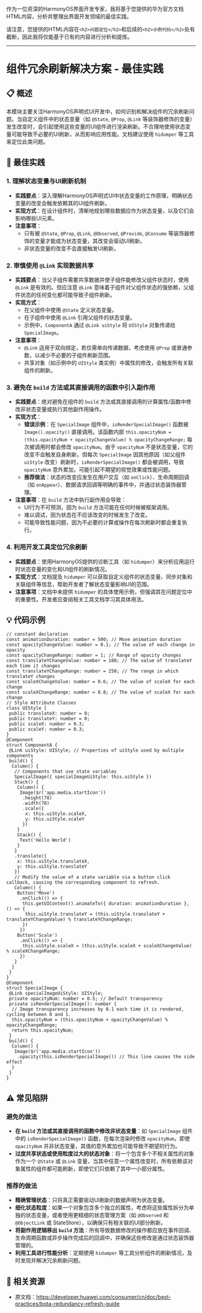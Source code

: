 作为一位资深的HarmonyOS界面开发专家，我将基于您提供的华为官方文档HTML内容，分析并整理出界面开发领域的最佳实践。

请注意，您提供的HTML内容在`<h2>问题定位</h2>`和后续的`<h2>示例代码</h2>`处有截断，因此我将仅能基于已有的内容进行分析和提炼。

---

# 组件冗余刷新解决方案 - 最佳实践

## 📋 概述
本模块主要关注HarmonyOS声明式UI开发中，如何识别和解决组件的冗余刷新问题。当自定义组件中的状态变量（如 `@State`, `@Prop`, `@Link` 等装饰器修饰的变量）发生改变时，会引起使用这些变量的UI组件进行渲染刷新。不合理地使用状态变量可能导致不必要的UI刷新，从而影响应用性能。文档建议使用 `hidumper` 等工具来定位此类问题。

## 🎯 最佳实践

### 1. 理解状态变量与UI刷新机制
- **实践要点**：深入理解HarmonyOS声明式UI中状态变量的工作原理，明确状态变量的改变会触发依赖其的UI组件刷新。
- **实现方式**：在设计组件时，清晰地规划哪些数据应作为状态变量，以及它们会影响哪些UI元素。
- **注意事项**：
    *   只有被 `@State`, `@Prop`, `@Link`, `@Observed`, `@Provide`, `@Consume` 等装饰器修饰的变量才能成为状态变量，其改变会驱动UI刷新。
    *   非状态变量的改变不会直接触发UI刷新。

### 2. 审慎使用 `@Link` 实现数据共享
- **实践要点**：当父子组件需要共享数据并使子组件能修改父组件状态时，使用 `@Link` 是有效的。但应注意 `@Link` 意味着子组件对父组件状态的强依赖，父组件状态的任何变化都可能导致子组件刷新。
- **实现方式**：
    *   在父组件中使用 `@State` 定义状态变量。
    *   在子组件中使用 `@Link` 引用父组件的状态变量。
    *   示例中，`ComponentA` 通过 `@Link uiStyle` 将 `UIStyle` 对象传递给 `SpecialImage`。
- **注意事项**：
    *   `@Link` 适用于双向绑定，若仅需单向传递数据，考虑使用 `@Prop` 或普通参数，以减少不必要的子组件刷新范围。
    *   共享对象（如示例中的 `UIStyle` 类实例）中属性的修改，会触发所有关联组件的刷新。

### 3. 避免在 `build` 方法或其直接调用的函数中引入副作用
- **实践要点**：绝对避免在组件的 `build` 方法或其直接调用的计算属性/函数中修改非状态变量或执行其他副作用操作。
- **实现方式**：
    *   **错误示例**：在 `SpecialImage` 组件中，`isRenderSpecialImage()` 函数被 `Image().opacity()` 直接调用。该函数内部 `this.opacityNum = (this.opacityNum + opacityChangeValue) % opacityChangeRange;` 每次被调用时都会修改 `opacityNum`。由于 `opacityNum` 不是状态变量，它的改变不会触发自身刷新，但每次 `SpecialImage` 因其他原因（如父组件 `uiStyle` 改变）刷新时，`isRenderSpecialImage()` 都会被调用，导致 `opacityNum` 意外累加，可能引起不期望的视觉效果或性能问题。
    *   **推荐做法**：状态的改变应发生在用户交互（如 `onClick`）、生命周期回调（如 `onAppear`）、数据请求回调等明确的事件中，并通过状态装饰器管理。
- **注意事项**：在 `build` 方法中执行副作用会导致：
    *   UI行为不可预测，因为 `build` 方法可能在任何时候被框架调用。
    *   难以调试，因为状态在不应该改变的时候发生了改变。
    *   可能导致性能问题，因为不必要的计算或操作在每次刷新时都会重复执行。

### 4. 利用开发工具定位冗余刷新
- **实践要点**：使用HarmonyOS提供的诊断工具（如 `hidumper`）来分析应用运行时状态变量的变化和UI组件的刷新情况。
- **实现方式**：文档提及 `hidumper` 可以获取自定义组件的状态变量、同步对象和关联组件等信息，帮助开发者了解状态变量影响UI的范围。
- **注意事项**：文档中未提供 `hidumper` 的具体使用示例，但强调其在问题定位中的重要性。开发者应查阅相关工具文档学习其具体用法。

## 💡 代码示例

```arkts
// constant declaration
const animationDuration: number = 500; // Move animation duration
const opacityChangeValue: number = 0.1; // The value of each change in opacity
const opacityChangeRange: number = 1; // Range of opacity changes
const translateYChangeValue: number = 180; // The value of translateY each time it changes
const translateYChangeRange: number = 250; // The range in which translateY changes
const scaleXChangeValue: number = 0.6; // The value of scaleX for each change
const scaleXChangeRange: number = 0.8; // The value of scaleX for each change
// Style Attribute Classes
class UIStyle {
 public translateX: number = 0;
 public translateY: number = 0;
 public scaleX: number = 0.3;
 public scaleY: number = 0.3;
}
@Component
struct ComponentA {
 @Link uiStyle: UIStyle; // Properties of uiStyle used by multiple components
 build() {
  Column() {
   // Components that use state variables
   SpecialImage({ specialImageUiStyle: this.uiStyle })
   Stack() {
    Column() {
     Image($r('app.media.startIcon'))
      .height(78)
      .width(78)
      .scale({
       x: this.uiStyle.scaleX,
       y: this.uiStyle.scaleY
      })
    }
    Stack() {
     Text('Hello World')
    }
   }
   .translate({
    x: this.uiStyle.translateX,
    y: this.uiStyle.translateY
   })
   // Modify the value of a state variable via a button click callback, causing the corresponding component to refresh.
   Column() {
    Button('Move')
     .onClick(() => {
      this.getUIContext().animateTo({ duration: animationDuration }, () => {
       this.uiStyle.translateY = (this.uiStyle.translateY + translateYChangeValue) % translateYChangeRange;
      })
     })
    Button('Scale')
     .onClick(() => {
      this.uiStyle.scaleX = (this.uiStyle.scaleX + scaleXChangeValue) % scaleXChangeRange;
     })
   }
  }
 }
}
@Component
struct SpecialImage {
 @Link specialImageUiStyle: UIStyle;
 private opacityNum: number = 0.5; // Default transparency
 private isRenderSpecialImage(): number {
  // Image transparency increases by 0.1 each time it is rendered, cycling between 0 and 1.
  this.opacityNum = (this.opacityNum + opacityChangeValue) % opacityChangeRange;
  return this.opacityNum;
 }
 build() {
  Column() {
   Image($r('app.media.startIcon'))
    .opacity(this.isRenderSpecialImage()) // This line causes the side effect
  }
 }
}
```

## ⚠️ 常见陷阱

### 避免的做法
- **在 `build` 方法或其直接调用的函数中修改非状态变量**：如 `SpecialImage` 组件中的 `isRenderSpecialImage()` 函数，在每次渲染时修改 `opacityNum`，即使 `opacityNum` 并非状态变量，其值的意外累加也可能导致不期望的行为。
- **过度共享状态或使用粒度过大的状态对象**：将一个包含多个不相关属性的对象作为一个 `@State` 或 `@Link` 变量，当其中任意一个属性改变时，所有依赖该对象属性的组件都可能刷新，即使它们只依赖了其中一小部分属性。

### 推荐的做法
- **精确管理状态**：只将真正需要驱动UI刷新的数据声明为状态变量。
- **细化状态粒度**：如果一个对象包含多个独立的属性，考虑将这些属性拆分为单独的状态变量，或者使用更精细的状态管理方案（如 `@Observed` 和 `@ObjectLink` 或 StateStore），以确保只有相关联的UI部分刷新。
- **将副作用逻辑移出 `build` 方法**：所有导致数据修改的操作都应放在事件回调、生命周期函数或异步操作完成后的回调中，并确保这些修改是通过状态装饰器管理的。
- **利用工具进行性能分析**：定期使用 `hidumper` 等工具分析组件的刷新情况，及时发现并解决冗余刷新问题。

## 🔗 相关资源
- 原文档：https://developer.huawei.com/consumer/cn/doc/best-practices/bpta-redundancy-refresh-guide